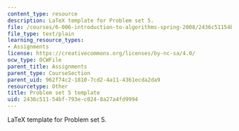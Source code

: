 ```yaml
---
content_type: resource
description: LaTeX template for Problem set 5.
file: /courses/6-006-introduction-to-algorithms-spring-2008/2436c51154bf793ec0248a27a4fd9994_ps5_template.tex
file_type: text/plain
learning_resource_types:
- Assignments
license: https://creativecommons.org/licenses/by-nc-sa/4.0/
ocw_type: OCWFile
parent_title: Assignments
parent_type: CourseSection
parent_uid: 962f74c2-1810-7cd2-4a11-4361ecda2da9
resourcetype: Other
title: Problem set 5 template
uid: 2436c511-54bf-793e-c024-8a27a4fd9994
---
```

LaTeX template for Problem set 5.